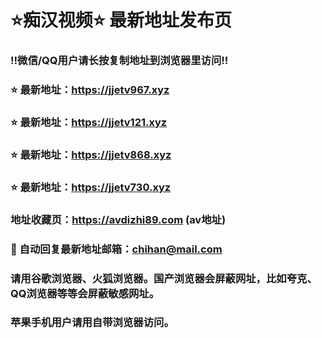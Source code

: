 # ⭐️痴汉视频⭐️ 最新地址发布页

### ‼️微信/QQ用户请长按复制地址到浏览器里访问‼️

### ⭐️ 最新地址：https://jjetv967.xyz

### ⭐️ 最新地址：https://jjetv121.xyz

### ⭐️ 最新地址：https://jjetv868.xyz

### ⭐️ 最新地址：https://jjetv730.xyz



### 地址收藏页：https://avdizhi89.com (av地址)
### 📧 自动回复最新地址邮箱：chihan@mail.com
### 请用谷歌浏览器、火狐浏览器。国产浏览器会屏蔽网址，比如夸克、QQ浏览器等等会屏蔽敏感网址。
### 苹果手机用户请用自带浏览器访问。
